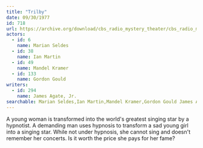 ```yaml
---
title: "Trilby"
date: 09/30/1977
id: 718
url: https://archive.org/download/cbs_radio_mystery_theater/cbs_radio_mystery_theater-0701-0750.zip/cbs_radio_mystery_theater-0701-0750%2Fcbsrmt_0718_trilby.mp3
actors:  
  - id: 6
    name: Marian Seldes  
  - id: 38
    name: Ian Martin  
  - id: 49
    name: Mandel Kramer  
  - id: 133
    name: Gordon Gould
writers:  
  - id: 294
    name: James Agate, Jr.
searchable: Marian Seldes,Ian Martin,Mandel Kramer,Gordon Gould James Agate, Jr.
---
```

A young woman is transformed into the world's greatest singing star by a hypnotist. A demanding man uses hypnosis to transform a sad young girl into a singing star. While not under hypnosis, she cannot sing and doesn't remember her concerts. Is it worth the price she pays for her fame?